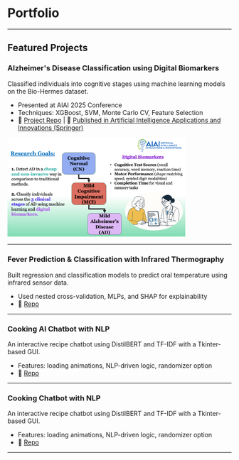 # Portfolio
---

## Featured Projects

### Alzheimer's Disease Classification using Digital Biomarkers
Classified individuals into cognitive stages using machine learning models on the Bio-Hermes dataset.  
- Presented at AIAI 2025 Conference  
- Techniques: XGBoost, SVM, Monte Carlo CV, Feature Selection  
- 📂 [Project Repo](https://github.com/EoinHoustoun/Alzheimers_Biohermes/blob/main/README.md) | 📄 [Published in Artificial Intelligence Applications and Innovations (Springer)](https://link.springer.com/chapter/10.1007/978-3-031-96235-6_5)

<img src="https://github.com/EoinHoustoun/Alzheimers_Biohermes/blob/main/docs/assets/Research_Image.png" width="400"/>

---

### Fever Prediction & Classification with Infrared Thermography
Built regression and classification models to predict oral temperature using infrared sensor data.  
- Used nested cross-validation, MLPs, and SHAP for explainability  
- 📂 [Repo](https://github.com/yourusername/infrared-temp-prediction)

---

### Cooking AI Chatbot with NLP
An interactive recipe chatbot using DistilBERT and TF-IDF with a Tkinter-based GUI.  
- Features: loading animations, NLP-driven logic, randomizer option  
- 📂 [Repo](https://github.com/yourusername/ai-cooking-assistant)

---

### Cooking Chatbot with NLP
An interactive recipe chatbot using DistilBERT and TF-IDF with a Tkinter-based GUI.  
- Features: loading animations, NLP-driven logic, randomizer option  
- 📂 [Repo](https://github.com/yourusername/ai-cooking-assistant)

---

